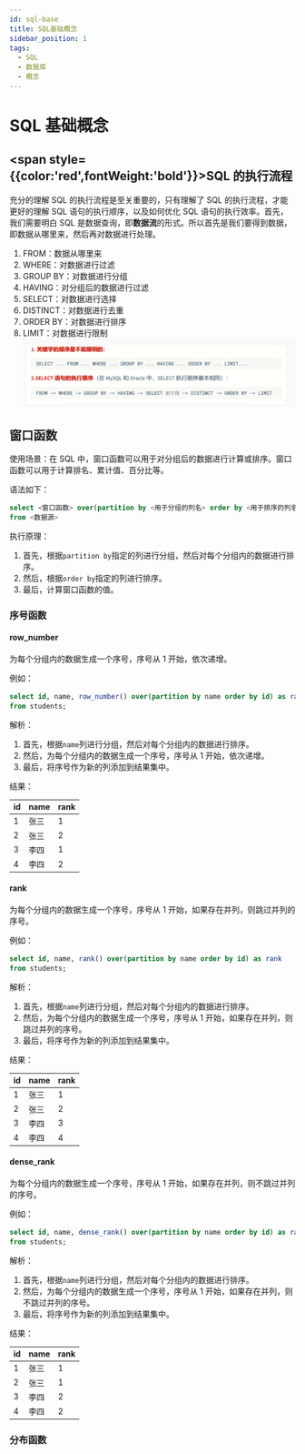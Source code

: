```yaml
---
id: sql-base
title: SQL基础概念
sidebar_position: 1
tags:
  - SQL
  - 数据库
  - 概念
---
```


# SQL 基础概念

## <span style={{color:'red',fontWeight:'bold'}}>SQL 的执行流程</span>

充分的理解 SQL 的执行流程是至关重要的，只有理解了 SQL 的执行流程，才能更好的理解 SQL 语句的执行顺序，以及如何优化 SQL 语句的执行效率。首先，我们需要明白 SQL 是数据查询，即**数据流**的形式。所以首先是我们要得到数据，即数据从哪里来，然后再对数据进行处理。

1. FROM：数据从哪里来
2. WHERE：对数据进行过滤
3. GROUP BY：对数据进行分组
4. HAVING：对分组后的数据进行过滤
5. SELECT：对数据进行选择
6. DISTINCT：对数据进行去重
7. ORDER BY：对数据进行排序
8. LIMIT：对数据进行限制
   ![alt text](./imgs/sql-sequence.png)

## 窗口函数

使用场景：在 SQL 中，窗口函数可以用于对分组后的数据进行计算或排序。窗口函数可以用于计算排名、累计值、百分比等。

语法如下：

```sql
select <窗口函数> over(partition by <用于分组的列名> order by <用于排序的列名>)
from <数据源>
```

执行原理：

1. 首先，根据`partition by`指定的列进行分组，然后对每个分组内的数据进行排序。
2. 然后，根据`order by`指定的列进行排序。
3. 最后，计算窗口函数的值。

### 序号函数

#### row_number

为每个分组内的数据生成一个序号，序号从 1 开始，依次递增。

例如：

```sql
select id, name, row_number() over(partition by name order by id) as rank
from students;
```

解析：

1. 首先，根据`name`列进行分组，然后对每个分组内的数据进行排序。
2. 然后，为每个分组内的数据生成一个序号，序号从 1 开始，依次递增。
3. 最后，将序号作为新的列添加到结果集中。

结果：

| id  | name | rank |
| --- | ---- | ---- |
| 1   | 张三 | 1    |
| 2   | 张三 | 2    |
| 3   | 李四 | 1    |
| 4   | 李四 | 2    |

#### rank

为每个分组内的数据生成一个序号，序号从 1 开始，如果存在并列，则跳过并列的序号。

例如：

```sql
select id, name, rank() over(partition by name order by id) as rank
from students;
```

解析：

1. 首先，根据`name`列进行分组，然后对每个分组内的数据进行排序。
2. 然后，为每个分组内的数据生成一个序号，序号从 1 开始，如果存在并列，则跳过并列的序号。
3. 最后，将序号作为新的列添加到结果集中。

结果：

| id  | name | rank |
| --- | ---- | ---- |
| 1   | 张三 | 1    |
| 2   | 张三 | 2    |
| 3   | 李四 | 3    |
| 4   | 李四 | 4    |

#### dense_rank

为每个分组内的数据生成一个序号，序号从 1 开始，如果存在并列，则不跳过并列的序号。

例如：

```sql
select id, name, dense_rank() over(partition by name order by id) as rank
from students;
```

解析：

1. 首先，根据`name`列进行分组，然后对每个分组内的数据进行排序。
2. 然后，为每个分组内的数据生成一个序号，序号从 1 开始，如果存在并列，则不跳过并列的序号。
3. 最后，将序号作为新的列添加到结果集中。

结果：

| id  | name | rank |
| --- | ---- | ---- |
| 1   | 张三 | 1    |
| 2   | 张三 | 1    |
| 3   | 李四 | 2    |
| 4   | 李四 | 2    |

### 分布函数
